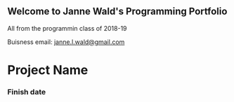 ## Welcome to Janne Wald's Programming Portfolio
All from the programmin class of 2018-19

Buisness email: janne.l.wald@gmail.com

# Project Name
### Finish date
 
